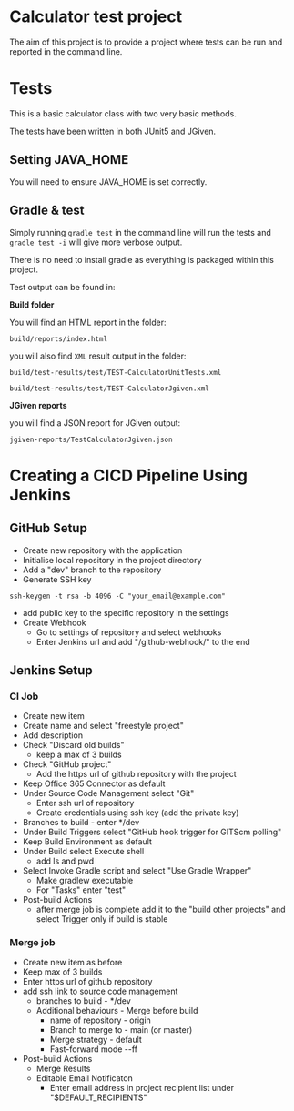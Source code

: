 # Calculator test project

The aim of this project is to provide a project where tests can be run and reported in the command line.

# Tests

This is a basic calculator class with two very basic methods.

The tests have been written in both JUnit5 and JGiven.

## Setting JAVA_HOME

You will need to ensure JAVA_HOME is set correctly.

## Gradle & test

Simply running `gradle test` in the command line will run the tests and `gradle test -i` will give more verbose output.

There is no need to install gradle as everything is packaged within this project.

Test output can be found in:

**Build folder**

You will find an HTML report in the folder:

`build/reports/index.html`

you will also find `XML` result output in the folder:

`build/test-results/test/TEST-CalculatorUnitTests.xml`

`build/test-results/test/TEST-CalculatorJgiven.xml`

**JGiven reports**

you will find a JSON report for JGiven output:

`jgiven-reports/TestCalculatorJgiven.json`

# Creating a CICD Pipeline Using Jenkins

## GitHub Setup
- Create new repository with the application
- Initialise local repository in the project directory
- Add a "dev" branch to the repository
- Generate SSH key
```
ssh-keygen -t rsa -b 4096 -C "your_email@example.com"
```
- add public key to the specific repository in the settings
- Create Webhook
  - Go to settings of repository and select webhooks
  - Enter Jenkins url and add "/github-webhook/" to the end

## Jenkins Setup

### CI Job
- Create new item
- Create name and select "freestyle project"
- Add description
- Check "Discard old builds"
  - keep a max of 3 builds
- Check "GitHub project"
  - Add the https url of github repository with the project
- Keep Office 365 Connector as default
- Under Source Code Management select "Git"
  - Enter ssh url of repository
  - Create credentials using ssh key (add the private key)
- Branches to build - enter */dev 
- Under Build Triggers select "GitHub hook trigger for GITScm polling"
- Keep Build Environment as default
- Under Build select Execute shell
  - add ls and pwd
- Select Invoke Gradle script and select "Use Gradle Wrapper"
  - Make gradlew executable
  - For "Tasks" enter "test"
- Post-build Actions
  - after merge job is complete add it to the "build other projects" and select Trigger only if build is stable

### Merge job
- Create new item as before
- Keep max of 3 builds
- Enter https url of github repository
- add ssh link to source code management 
  - branches to build - */dev
  - Additional behaviours - Merge before build
    - name of repository - origin
    - Branch to merge to - main (or master)
    - Merge strategy - default
    - Fast-forward mode --ff
- Post-build Actions
  - Merge Results
  - Editable Email Notificaton
    - Enter email address in project recipient list under "$DEFAULT_RECIPIENTS"